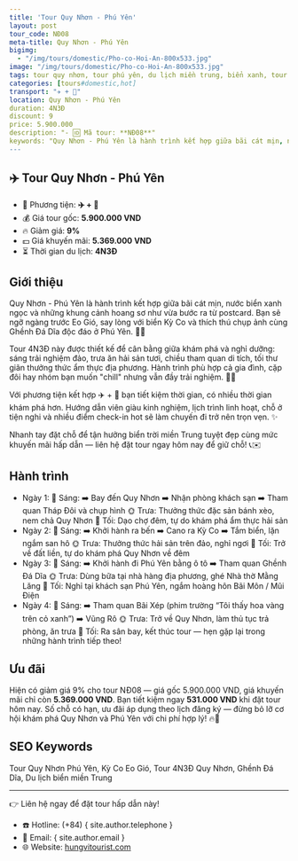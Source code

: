 ```yaml
---
title: 'Tour Quy Nhơn - Phú Yên'
layout: post
tour_code: NĐ08
meta-title: Quy Nhơn - Phú Yên
bigimg:
  - "/img/tours/domestic/Pho-co-Hoi-An-800x533.jpg"
image: "/img/tours/domestic/Pho-co-Hoi-An-800x533.jpg"
tags: tour quy nhơn, tour phú yên, du lịch miền trung, biển xanh, tour nội địa
categories: [tours#domestic,hot]
transport: "✈️ + 🚌"
location: Quy Nhơn - Phú Yên
duration: 4N3Đ
discount: 9
price: 5.900.000
description: "- 🆔 Mã tour: **NĐ08**"
keywords: "Quy Nhơn - Phú Yên là hành trình kết hợp giữa bãi cát mịn, nước biển xanh ngọc và những khung cảnh hoang sơ như vừa bước ra từ postcard. Bạn sẽ ngỡ ngàng trước Eo Gió, say lòng với biển Kỳ Co và thích thú chụp ảnh cùng Ghềnh Đá Dĩa độc đáo ở Phú Yên. 🌊📸"
---
```


## ✈️ Tour Quy Nhơn - Phú Yên

- 🚗 Phương tiện: **✈️ + 🚌**
- 💰 Giá tour gốc: **5.900.000 VND**
- 🔥 Giảm giá: **9%**
- 💵 Giá khuyến mãi: **5.369.000 VND**
- ⏳ Thời gian du lịch: **4N3Đ**

## Giới thiệu
Quy Nhơn - Phú Yên là hành trình kết hợp giữa bãi cát mịn, nước biển xanh ngọc và những khung cảnh hoang sơ như vừa bước ra từ postcard. Bạn sẽ ngỡ ngàng trước Eo Gió, say lòng với biển Kỳ Co và thích thú chụp ảnh cùng Ghềnh Đá Dĩa độc đáo ở Phú Yên. 🌊📸

Tour 4N3Đ này được thiết kế để cân bằng giữa khám phá và nghỉ dưỡng: sáng trải nghiệm đảo, trưa ăn hải sản tươi, chiều tham quan di tích, tối thư giãn thưởng thức ẩm thực địa phương. Hành trình phù hợp cả gia đình, cặp đôi hay nhóm bạn muốn "chill" nhưng vẫn đầy trải nghiệm. 🚤🍣

Với phương tiện kết hợp ✈️ + 🚌 bạn tiết kiệm thời gian, có nhiều thời gian khám phá hơn. Hướng dẫn viên giàu kinh nghiệm, lịch trình linh hoạt, chỗ ở tiện nghi và nhiều điểm check-in hot sẽ làm chuyến đi trở nên trọn vẹn. ✨

Nhanh tay đặt chỗ để tận hưởng biển trời miền Trung tuyệt đẹp cùng mức khuyến mãi hấp dẫn — liên hệ đặt tour ngay hôm nay để giữ chỗ! 📞✉️

## Hành trình
- Ngày 1:
  🌅 Sáng: ➡️ Bay đến Quy Nhơn ➡️ Nhận phòng khách sạn ➡️ Tham quan Tháp Đôi và chụp hình
  🌞 Trưa: Thưởng thức đặc sản bánh xèo, nem chả Quy Nhơn
  🌙 Tối: Dạo chợ đêm, tự do khám phá ẩm thực hải sản
- Ngày 2:
  🌅 Sáng: ➡️ Khởi hành ra bến ➡️ Cano ra Kỳ Co ➡️ Tắm biển, lặn ngắm san hô
  🌞 Trưa: Thưởng thức hải sản trên đảo, nghỉ ngơi
  🌙 Tối: Trở về đất liền, tự do khám phá Quy Nhơn về đêm
- Ngày 3:
  🌅 Sáng: ➡️ Khởi hành đi Phú Yên bằng ô tô ➡️ Tham quan Ghềnh Đá Dĩa
  🌞 Trưa: Dùng bữa tại nhà hàng địa phương, ghé Nhà thờ Mằng Lăng
  🌙 Tối: Nghỉ tại khách sạn Phú Yên, ngắm hoàng hôn Bãi Môn / Mũi Điện
- Ngày 4:
  🌅 Sáng: ➡️ Tham quan Bãi Xép (phim trường “Tôi thấy hoa vàng trên cỏ xanh”) ➡️ Vũng Rô
  🌞 Trưa: Trở về Quy Nhơn, làm thủ tục trả phòng, ăn trưa
  🌙 Tối: Ra sân bay, kết thúc tour — hẹn gặp lại trong những hành trình tiếp theo!

## Ưu đãi
Hiện có giảm giá 9% cho tour NĐ08 — giá gốc 5.900.000 VND, giá khuyến mãi chỉ còn **5.369.000 VND**. Bạn tiết kiệm ngay **531.000 VND** khi đặt tour hôm nay. Số chỗ có hạn, ưu đãi áp dụng theo lịch đăng ký — đừng bỏ lỡ cơ hội khám phá Quy Nhơn và Phú Yên với chi phí hợp lý! 🔥🛫

## SEO Keywords
Tour Quy Nhơn Phú Yên, Kỳ Co Eo Gió, Tour 4N3Đ Quy Nhơn, Ghềnh Đá Dĩa, Du lịch biển miền Trung

---

👉 Liên hệ ngay để đặt tour hấp dẫn này!

- ☎️ Hotline: (+84) { site.author.telephone }
- 📧 Email: { site.author.email }
- 🌐 Website: [hungvitourist.com](https://hungvitourist.com)

